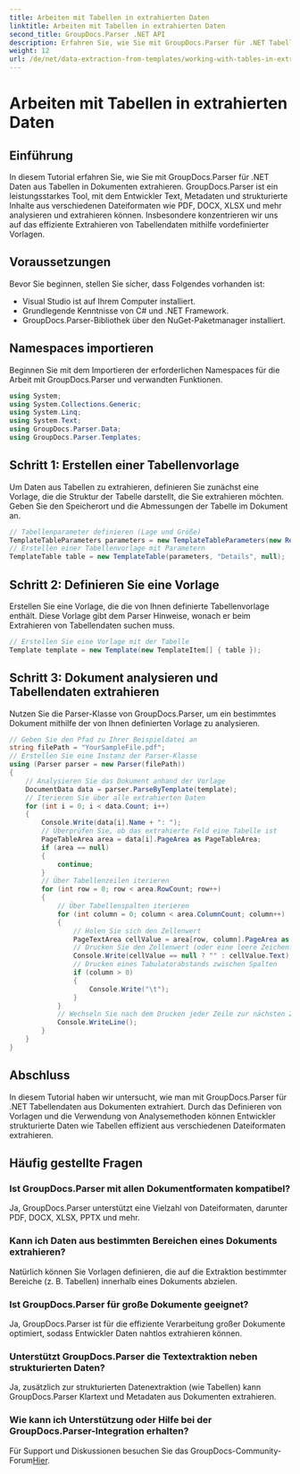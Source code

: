 ```yaml
---
title: Arbeiten mit Tabellen in extrahierten Daten
linktitle: Arbeiten mit Tabellen in extrahierten Daten
second_title: GroupDocs.Parser .NET API
description: Erfahren Sie, wie Sie mit GroupDocs.Parser für .NET Tabellendaten aus Dokumenten extrahieren. Analysieren Sie strukturierte Inhalte effizient mit vordefinierten Vorlagen.
weight: 12
url: /de/net/data-extraction-from-templates/working-with-tables-in-extracted-data/
---
```


# Arbeiten mit Tabellen in extrahierten Daten

## Einführung
In diesem Tutorial erfahren Sie, wie Sie mit GroupDocs.Parser für .NET Daten aus Tabellen in Dokumenten extrahieren. GroupDocs.Parser ist ein leistungsstarkes Tool, mit dem Entwickler Text, Metadaten und strukturierte Inhalte aus verschiedenen Dateiformaten wie PDF, DOCX, XLSX und mehr analysieren und extrahieren können. Insbesondere konzentrieren wir uns auf das effiziente Extrahieren von Tabellendaten mithilfe vordefinierter Vorlagen.
## Voraussetzungen
Bevor Sie beginnen, stellen Sie sicher, dass Folgendes vorhanden ist:
- Visual Studio ist auf Ihrem Computer installiert.
- Grundlegende Kenntnisse von C# und .NET Framework.
- GroupDocs.Parser-Bibliothek über den NuGet-Paketmanager installiert.

## Namespaces importieren
Beginnen Sie mit dem Importieren der erforderlichen Namespaces für die Arbeit mit GroupDocs.Parser und verwandten Funktionen.
```csharp
using System;
using System.Collections.Generic;
using System.Linq;
using System.Text;
using GroupDocs.Parser.Data;
using GroupDocs.Parser.Templates;
```
## Schritt 1: Erstellen einer Tabellenvorlage
Um Daten aus Tabellen zu extrahieren, definieren Sie zunächst eine Vorlage, die die Struktur der Tabelle darstellt, die Sie extrahieren möchten. Geben Sie den Speicherort und die Abmessungen der Tabelle im Dokument an.
```csharp
// Tabellenparameter definieren (Lage und Größe)
TemplateTableParameters parameters = new TemplateTableParameters(new Rectangle(new Point(35, 320), new Size(530, 55)), null);
// Erstellen einer Tabellenvorlage mit Parametern
TemplateTable table = new TemplateTable(parameters, "Details", null);
```
## Schritt 2: Definieren Sie eine Vorlage
Erstellen Sie eine Vorlage, die die von Ihnen definierte Tabellenvorlage enthält. Diese Vorlage gibt dem Parser Hinweise, wonach er beim Extrahieren von Tabellendaten suchen muss.
```csharp
// Erstellen Sie eine Vorlage mit der Tabelle
Template template = new Template(new TemplateItem[] { table });
```
## Schritt 3: Dokument analysieren und Tabellendaten extrahieren
Nutzen Sie die Parser-Klasse von GroupDocs.Parser, um ein bestimmtes Dokument mithilfe der von Ihnen definierten Vorlage zu analysieren.
```csharp
// Geben Sie den Pfad zu Ihrer Beispieldatei an
string filePath = "YourSampleFile.pdf";
// Erstellen Sie eine Instanz der Parser-Klasse
using (Parser parser = new Parser(filePath))
{
    // Analysieren Sie das Dokument anhand der Vorlage
    DocumentData data = parser.ParseByTemplate(template);
    // Iterieren Sie über alle extrahierten Daten
    for (int i = 0; i < data.Count; i++)
    {
        Console.Write(data[i].Name + ": ");
        // Überprüfen Sie, ob das extrahierte Feld eine Tabelle ist
        PageTableArea area = data[i].PageArea as PageTableArea;
        if (area == null)
        {
            continue;
        }
        // Über Tabellenzeilen iterieren
        for (int row = 0; row < area.RowCount; row++)
        {
            // Über Tabellenspalten iterieren
            for (int column = 0; column < area.ColumnCount; column++)
            {
                // Holen Sie sich den Zellenwert
                PageTextArea cellValue = area[row, column].PageArea as PageTextArea;
                // Drucken Sie den Zellenwert (oder eine leere Zeichenfolge, wenn dieser null ist).
                Console.Write(cellValue == null ? "" : cellValue.Text);
                // Drucken eines Tabulatorabstands zwischen Spalten
                if (column > 0)
                {
                    Console.Write("\t");
                }
            }
            // Wechseln Sie nach dem Drucken jeder Zeile zur nächsten Zeile
            Console.WriteLine();
        }
    }
}
```

## Abschluss
In diesem Tutorial haben wir untersucht, wie man mit GroupDocs.Parser für .NET Tabellendaten aus Dokumenten extrahiert. Durch das Definieren von Vorlagen und die Verwendung von Analysemethoden können Entwickler strukturierte Daten wie Tabellen effizient aus verschiedenen Dateiformaten extrahieren.

## Häufig gestellte Fragen
### Ist GroupDocs.Parser mit allen Dokumentformaten kompatibel?
Ja, GroupDocs.Parser unterstützt eine Vielzahl von Dateiformaten, darunter PDF, DOCX, XLSX, PPTX und mehr.
### Kann ich Daten aus bestimmten Bereichen eines Dokuments extrahieren?
Natürlich können Sie Vorlagen definieren, die auf die Extraktion bestimmter Bereiche (z. B. Tabellen) innerhalb eines Dokuments abzielen.
### Ist GroupDocs.Parser für große Dokumente geeignet?
Ja, GroupDocs.Parser ist für die effiziente Verarbeitung großer Dokumente optimiert, sodass Entwickler Daten nahtlos extrahieren können.
### Unterstützt GroupDocs.Parser die Textextraktion neben strukturierten Daten?
Ja, zusätzlich zur strukturierten Datenextraktion (wie Tabellen) kann GroupDocs.Parser Klartext und Metadaten aus Dokumenten extrahieren.
### Wie kann ich Unterstützung oder Hilfe bei der GroupDocs.Parser-Integration erhalten?
 Für Support und Diskussionen besuchen Sie das GroupDocs-Community-Forum[Hier](https://forum.groupdocs.com/c/parser/17).